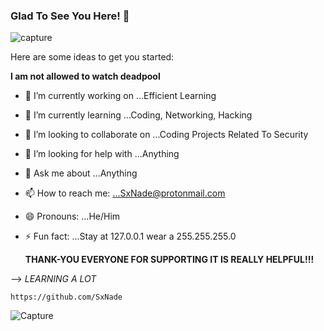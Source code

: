 ### Glad To See You Here! 👋


![capture](http://pa1.narvii.com/5794/d61c9da89a73c3760d67cea6cc41b10c9312842d_00.gif)


Here are some ideas to get you started:

**I am not allowed to watch deadpool**
- 🔭 I’m currently working on ...Efficient Learning
- 🌱 I’m currently learning ...Coding, Networking, Hacking
- 👯 I’m looking to collaborate on ...Coding Projects Related To Security
- 🤔 I’m looking for help with ...Anything
- 💬 Ask me about ...Anything
- 📫 How to reach me: ...SxNade@protonmail.com
- 😄 Pronouns: ...He/Him
- ⚡ Fun fact: ...Stay at 127.0.0.1 wear a 255.255.255.0

     **THANK-YOU EVERYONE FOR SUPPORTING IT IS REALLY HELPFUL!!!**

--> *LEARNING A LOT*



`https://github.com/SxNade`

![Capture](https://i.pinimg.com/originals/d4/73/a1/d473a1d6d867e8896dc3893e3db5b44a.gif)




